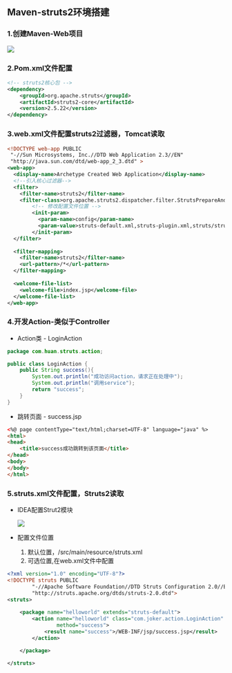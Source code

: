 ## Maven-struts2环境搭建

### 1.创建Maven-Web项目

![](https://javanote.oss-cn-shenzhen.aliyuncs.com/0_搭建web项目步骤.png)

### 2.Pom.xml文件配置

```xml
<!-- struts2核心包 -->
<dependency>
    <groupId>org.apache.struts</groupId>
    <artifactId>struts2-core</artifactId>
    <version>2.5.22</version>
</dependency>
```

### 3.web.xml文件配置struts2过滤器，Tomcat读取

```xml
<!DOCTYPE web-app PUBLIC
 "-//Sun Microsystems, Inc.//DTD Web Application 2.3//EN"
 "http://java.sun.com/dtd/web-app_2_3.dtd" >
<web-app>
  <display-name>Archetype Created Web Application</display-name>
  <!--引入核心过滤器-->
  <filter>
    <filter-name>struts2</filter-name>
    <filter-class>org.apache.struts2.dispatcher.filter.StrutsPrepareAndExecuteFilter</filter-class>
      	<!-- 修改配置文件位置 -->
     	<init-param> 
          <param-name>config</param-name> 
          <param-value>struts-default.xml,struts-plugin.xml,struts/struts.xml</param-value>
    	</init-param>
  </filter>
    
  <filter-mapping>
    <filter-name>struts2</filter-name>
    <url-pattern>/*</url-pattern>
  </filter-mapping>
    
  <welcome-file-list>
    <welcome-file>index.jsp</welcome-file>
  </welcome-file-list>
</web-app>
```



### 4.开发Action-类似于Controller

- Action类 - LoginAction

```java
package com.huan.struts.action;

public class LoginAction {
    public String success(){
        System.out.println("成功访问action，请求正在处理中");
        System.out.println("调用service");
        return "success";
    }
}
```

- 跳转页面 - success.jsp 

```html
<%@ page contentType="text/html;charset=UTF-8" language="java" %>
<html>
<head>
    <title>success成功跳转到该页面</title>
</head>
<body>
</body>
</html>
```



### 5.struts.xml文件配置，Struts2读取

- IDEA配置Strut2模块

  ![](https://javanote.oss-cn-shenzhen.aliyuncs.com/1_IDEA配置Strut2模块.png)

- 配置文件位置
  1. 默认位置，/src/main/resource/struts.xml
  2. 可选位置,在web.xml文件中配置

```xml
<?xml version="1.0" encoding="UTF-8"?>
<!DOCTYPE struts PUBLIC
        "-//Apache Software Foundation//DTD Struts Configuration 2.0//EN"
        "http://struts.apache.org/dtds/struts-2.0.dtd">
<struts>
    
    <package name="helloworld" extends="struts-default">
        <action name="helloworld" class="com.joker.action.LoginAction"
                method="success">
            <result name="success">/WEB-INF/jsp/success.jsp</result>
        </action>

    </package>

</struts>
```


